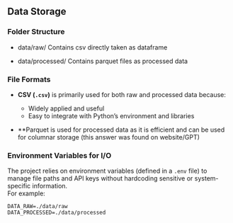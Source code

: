 ## Data Storage

### Folder Structure
- data/raw/ 
  Contains csv directly taken as dataframe 

- data/processed/
  Contains parquet files as processed data

### File Formats
- **CSV (`.csv`)** is primarily used for both raw and processed data because:  
  - Widely applied and useful 
  - Easy to integrate with Python’s environment and libraries

- **Parquet is used for processed data as it is efficient and can be used for columnar storage (this answer was found on website/GPT) 

### Environment Variables for I/O
The project relies on environment variables (defined in a `.env` file) to manage file paths and API keys without hardcoding sensitive or system-specific information.  
For example:
```env
DATA_RAW=./data/raw
DATA_PROCESSED=./data/processed
